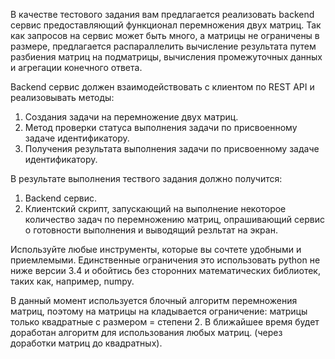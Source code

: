В качестве тестового задания вам предлагается реализовать backend сервис предоставляющий функционал перемножения двух матриц.
Так как запросов на сервис может быть много, а матрицы не ограничены в размере, предлагается распараллелить вычисление результата путем разбиения матриц на подматрицы, вычисления промежуточных данных и агрегации конечного ответа.
 
Backend сервис должен взаимодействовать с клиентом по REST API и реализовывать методы: 
1) Создания задачи на перемножение двух матриц.
2) Метод проверки статуса выполнения задачи по присвоенному задаче идентификатору.
3) Получения результата выполнения задачи по присвоенному задаче идентификатору.
 
В результате выполнения тествого задания должно получится:
1) Backend сервис.
2) Клиентский скрипт, запускающий на выполнение некоторое количество задач по перемножению матриц, опрашивающий сервис о готовности выполнения и выводящий резльтат на экран.
 
Используйте любые инструменты, которые вы сочтете удобными и приемлемыми. Единственные ограничения это использовать python не ниже версии 3.4 и обойтись без сторонних математических библиотек, таких как, например, numpy.

В данный момент используется блочный алгоритм перемножения матриц, поэтому на матрицы на кладывается ограничение: матрицы только квадратные с размером = степени 2. В ближайшее время будет доработан алгоритм для использования любых матриц. (через доработки матриц до квадратных).
